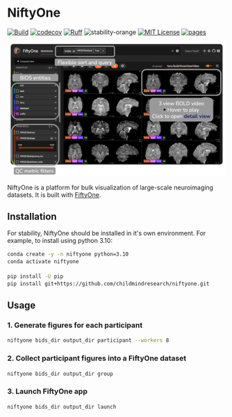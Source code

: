 # NiftyOne

[![Build](https://github.com/childmindresearch/niftyone/actions/workflows/test.yaml/badge.svg?branch=main)](https://github.com/childmindresearch/niftyone/actions/workflows/test.yaml?query=branch%3Amain)
[![codecov](https://codecov.io/gh/childmindresearch/niftyone/branch/main/graph/badge.svg?token=22HWWFWPW5)](https://codecov.io/gh/childmindresearch/niftyone)
[![Ruff](https://img.shields.io/endpoint?url=https://raw.githubusercontent.com/astral-sh/ruff/main/assets/badge/v2.json)](https://github.com/astral-sh/ruff)
![stability-orange](https://img.shields.io/badge/stability-experimental-orange.svg)
[![MIT License](https://img.shields.io/badge/license-MIT-blue.svg)](https://github.com/childmindresearch/niftyone/blob/main/LICENSE)
[![pages](https://img.shields.io/badge/api-docs-blue)](https://childmindresearch.github.io/niftyone)

![NiftyOne Mosaic](.github/static/niftyone_mosaic_view.png)

NiftyOne is a platform for bulk visualization of large-scale neuroimaging datasets. It is built with [FiftyOne](https://docs.voxel51.com/).

## Installation

For stability, NiftyOne should be installed in it's own environment. For example, to install using python 3.10:

```bash
conda create -y -n niftyone python=3.10
conda activate niftyone

pip install -U pip
pip install git+https://github.com/childmindresearch/niftyone.git
```

## Usage

### 1. Generate figures for each participant

```bash
niftyone bids_dir output_dir participant --workers 8
```

### 2. Collect participant figures into a FiftyOne dataset

```bash
niftyone bids_dir output_dir group
```

### 3. Launch FiftyOne app

```bash
niftyone bids_dir output_dir launch
```

